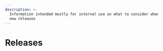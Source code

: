 ```yaml
---
description: >-
  Information intended mostly for internal use on what to consider when making
  new releases
---
```


# Releases

